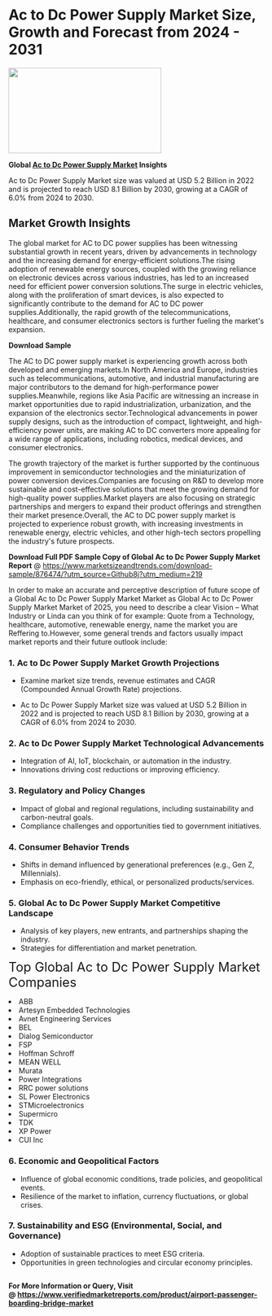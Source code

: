 <H1>Ac to Dc Power Supply Market Size, Growth and Forecast from 2024 - 2031</H1><img class="aligncenter size-medium wp-image-584254" src="https://thirdeyenews.in/wp-content/uploads/2024/09/Global-Market-Research-300x168.jpeg" alt="" width="300" height="168" /><p><strong>Global&nbsp;<a href="https://www.marketsizeandtrends.com/download-sample/876474/?utm_source=Github8j?utm_medium=219">Ac to Dc Power Supply Market</a> Insights</strong></p><p>Ac to Dc Power Supply Market size was valued at USD 5.2 Billion in 2022 and is projected to reach USD 8.1 Billion by 2030, growing at a CAGR of 6.0% from 2024 to 2030.</p><p><h2>Market Growth Insights</h2> <p>The global market for AC to DC power supplies has been witnessing substantial growth in recent years, driven by advancements in technology and the increasing demand for energy-efficient solutions.The rising adoption of renewable energy sources, coupled with the growing reliance on electronic devices across various industries, has led to an increased need for efficient power conversion solutions.The surge in electric vehicles, along with the proliferation of smart devices, is also expected to significantly contribute to the demand for AC to DC power supplies.Additionally, the rapid growth of the telecommunications, healthcare, and consumer electronics sectors is further fueling the market's expansion.</p> <p><strong>Download Sample</strong></p> <p>The AC to DC power supply market is experiencing growth across both developed and emerging markets.In North America and Europe, industries such as telecommunications, automotive, and industrial manufacturing are major contributors to the demand for high-performance power supplies.Meanwhile, regions like Asia Pacific are witnessing an increase in market opportunities due to rapid industrialization, urbanization, and the expansion of the electronics sector.Technological advancements in power supply designs, such as the introduction of compact, lightweight, and high-efficiency power units, are making AC to DC converters more appealing for a wide range of applications, including robotics, medical devices, and consumer electronics.</p> <p>The growth trajectory of the market is further supported by the continuous improvement in semiconductor technologies and the miniaturization of power conversion devices.Companies are focusing on R&D to develop more sustainable and cost-effective solutions that meet the growing demand for high-quality power supplies.Market players are also focusing on strategic partnerships and mergers to expand their product offerings and strengthen their market presence.Overall, the AC to DC power supply market is projected to experience robust growth, with increasing investments in renewable energy, electric vehicles, and other high-tech sectors propelling the industry's future prospects.</p> <p><span class=""><strong>Download Full PDF Sample Copy of Global Ac to Dc Power Supply Market Report</strong> @ <a href="https://www.marketsizeandtrends.com/download-sample/876474/?utm_source=Github8j?utm_medium=219" target="_blank">https://www.marketsizeandtrends.com/download-sample/876474/?utm_source=Github8j?utm_medium=219</a></span></p><p>In order to make an accurate and perceptive description of future scope of a Global&nbsp;Ac to Dc Power Supply Market Market as Global&nbsp;Ac to Dc Power Supply Market Market of 2025, you need to describe a clear Vision &ndash; What Industry or Linda can you think of for example: Quote from a Technology, healthcare, automotive, renewable energy, name the market you are Reffering to.However, some general trends and factors usually impact market reports and their future outlook include:</p><h3>1.&nbsp;<strong>Ac to Dc Power Supply Market Growth Projections</strong></h3><ul><li>Examine market size trends, revenue estimates and CAGR (Compounded Annual Growth Rate) projections.</li><li><p>Ac to Dc Power Supply Market size was valued at USD 5.2 Billion in 2022 and is projected to reach USD 8.1 Billion by 2030, growing at a CAGR of 6.0% from 2024 to 2030.</p></li></ul><h3>2.&nbsp;<strong>Ac to Dc Power Supply Market Technological Advancements</strong></h3><ul><li>Integration of AI, IoT, blockchain, or automation in the industry.</li><li>Innovations driving cost reductions or improving efficiency.</li></ul><h3>3.&nbsp;<strong>Regulatory and Policy Changes</strong></h3><ul><li>Impact of global and regional regulations, including sustainability and carbon-neutral goals.</li><li>Compliance challenges and opportunities tied to government initiatives.</li></ul><h3>4.&nbsp;<strong>Consumer Behavior Trends</strong></h3><ul><li>Shifts in demand influenced by generational preferences (e.g., Gen Z, Millennials).</li><li>Emphasis on eco-friendly, ethical, or personalized products/services.</li></ul><h3>5.&nbsp;<strong>Global Ac to Dc Power Supply Market Competitive Landscape</strong></h3><ul><li>Analysis of key players, new entrants, and partnerships shaping the industry.</li><li>Strategies for differentiation and market penetration.</li></ul><p data-pm-slice="1 1 []"><span style="color: inherit; font-family: inherit; font-size: 25px;">Top Global Ac to Dc Power Supply Market Companies</span></p><div class="" data-test-id=""><p><li>ABB</li><li> Artesyn Embedded Technologies</li><li> Avnet Engineering Services</li><li> BEL</li><li> Dialog Semiconductor</li><li> FSP</li><li> Hoffman Schroff</li><li> MEAN WELL</li><li> Murata</li><li> Power Integrations</li><li> RRC power solutions</li><li> SL Power Electronics</li><li> STMicroelectronics</li><li> Supermicro</li><li> TDK</li><li> XP Power</li><li> CUI Inc</li></p></div><h3>6.&nbsp;<strong>Economic and Geopolitical Factors</strong></h3><ul><li>Influence of global economic conditions, trade policies, and geopolitical events.</li><li>Resilience of the market to inflation, currency fluctuations, or global crises.</li></ul><h3>7.&nbsp;<strong>Sustainability and ESG (Environmental, Social, and Governance)</strong></h3><ul><li>Adoption of sustainable practices to meet ESG criteria.</li><li>Opportunities in green technologies and circular economy principles.</li></ul><h2><strong style="font-size: 14px;">For More Information or Query, Visit @&nbsp;</strong><a style="background-color: #ffffff; font-size: 14px;" href="https://www.marketsizeandtrends.com/report/ac-to-dc-power-supply-market/" target="_blank">https://www.verifiedmarketreports.com/product/airport-passenger-boarding-bridge-market</a></h2>